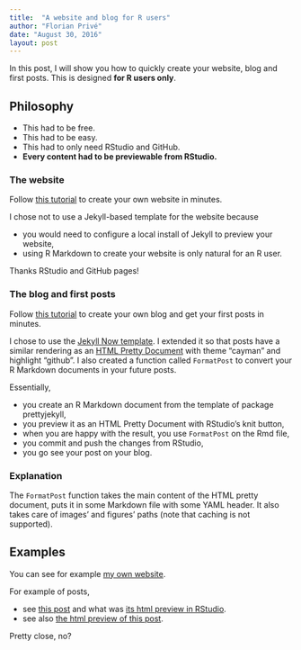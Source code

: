 ```yaml
---
title:  "A website and blog for R users"
author: "Florian Privé"
date: "August 30, 2016"
layout: post
---
```




<section class="main-content">
<p>In this post, I will show you how to quickly create your website, blog and first posts. This is designed <strong>for R users only</strong>.</p>
<div id="philosophy" class="section level2">
<h2>Philosophy</h2>
<ul>
<li>This had to be free.</li>
<li>This had to be easy.</li>
<li>This had to only need RStudio and GitHub.</li>
<li><strong>Every content had to be previewable from RStudio.</strong></li>
</ul>
<div id="the-website" class="section level3">
<h3>The website</h3>
<p>Follow <a href="https://github.com/privefl/rmarkdown-website-template#make-your-website-with-r-markdown-in-minutes">this tutorial</a> to create your own website in minutes.</p>
<p>I chose not to use a Jekyll-based template for the website because</p>
<ul>
<li>you would need to configure a local install of Jekyll to preview your website,</li>
<li>using R Markdown to create your website is only natural for an R user.</li>
</ul>
<p>Thanks RStudio and GitHub pages!</p>
</div>
<div id="the-blog-and-first-posts" class="section level3">
<h3>The blog and first posts</h3>
<p>Follow <a href="https://github.com/privefl/jekyll-now-r-template#add-a-blog-to-your-website-in-minutes">this tutorial</a> to create your own blog and get your first posts in minutes.</p>
<p>I chose to use the <a href="https://github.com/barryclark/jekyll-now">Jekyll Now template</a>. I extended it so that posts have a similar rendering as an <a href="http://statr.me/2016/08/creating-pretty-documents-with-the-prettydoc-package/">HTML Pretty Document</a> with theme “cayman” and highlight “github”. I also created a function called <code>FormatPost</code> to convert your R Markdown documents in your future posts.</p>
<p>Essentially,</p>
<ul>
<li>you create an R Markdown document from the template of package prettyjekyll,</li>
<li>you preview it as an HTML Pretty Document with RStudio’s knit button,</li>
<li>when you are happy with the result, you use <code>FormatPost</code> on the Rmd file,</li>
<li>you commit and push the changes from RStudio,</li>
<li>you go see your post on your blog.</li>
</ul>
</div>
<div id="explanation" class="section level3">
<h3>Explanation</h3>
<p>The <code>FormatPost</code> function takes the main content of the HTML pretty document, puts it in some Markdown file with some YAML header. It also takes care of images’ and figures’ paths (note that caching is not supported).</p>
</div>
</div>
<div id="examples" class="section level2">
<h2>Examples</h2>
<p>You can see for example <a href="https://privefl.github.io/">my own website</a>.</p>
<p>For example of posts,</p>
<ul>
<li>see <a href="https://privefl.github.io/blog/R-package-primefactr/">this post</a> and what was <a href="https://htmlpreview.github.io/?https://github.com/privefl/blog/blob/gh-pages/_knitr/post-primefactr.html">its html preview in RStudio</a>.</li>
<li>see also <a href="https://htmlpreview.github.io/?https://github.com/privefl/blog/blob/gh-pages/_knitr/post-webpage-blog.html">the html preview of this post</a>.</li>
</ul>
<p>Pretty close, no?</p>
</div>
</section>
